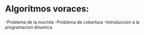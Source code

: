 # Algoritmos voraces:
-Problema de la mochila
-Problema de cobertura
-Introduccion a la programacion dinamica
